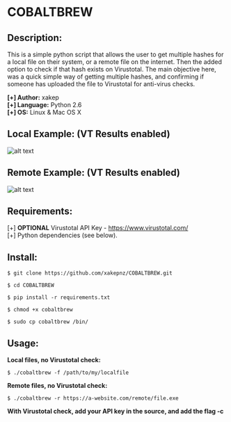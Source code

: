# COBALTBREW

## Description:

This is a simple python script that allows the user to get multiple hashes for a local file on their system, or a remote file on the internet. Then the added option to check if that hash exists on Virustotal. The main objective here, was a quick simple way of getting multiple hashes, and confirming if someone has uploaded the file to Virustotal for anti-virus checks.<br />

<b>[+] Author:</b> xakep<br />
<b>[+] Language:</b> Python 2.6<br />
<b>[+] OS:</b> Linux & Mac OS X<br />

## Local Example: (VT Results enabled)
![alt text](https://i.imgur.com/NaOP5T9.gif "Cobaltbrew")

## Remote Example: (VT Results enabled)
![alt text](https://i.imgur.com/QZsVqu6.gif "Cobaltbrew")

## Requirements:

[+] <b>OPTIONAL</b> Virustotal API Key - https://www.virustotal.com/<br />
[+] Python dependencies (see below).

## Install:

```
$ git clone https://github.com/xakepnz/COBALTBREW.git
```

```
$ cd COBALTBREW
```

```
$ pip install -r requirements.txt
```

```
$ chmod +x cobaltbrew
```

```
$ sudo cp cobaltbrew /bin/
```

## Usage:

<b>Local files, no Virustotal check:</b>
```
$ ./cobaltbrew -f /path/to/my/localfile
```
<b>Remote files, no Virustotal check:</b>
```
$ ./cobaltbrew -r https://a-website.com/remote/file.exe
```
<b>With Virustotal check, add your API key in the source, and add the flag -c</b>


